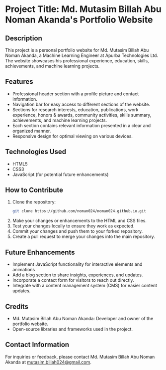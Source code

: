 # Project Title: Md. Mutasim Billah Abu Noman Akanda's Portfolio Website

## Description
This project is a personal portfolio website for Md. Mutasim Billah Abu Noman Akanda, a Machine Learning Engineer at Apurba Technologies Ltd. The website showcases his professional experience, education, skills, achievements, and machine learning projects.

## Features
- Professional header section with a profile picture and contact information.
- Navigation bar for easy access to different sections of the website.
- Sections for research interests, education, publications, work experience, honors & awards, community activities, skills summary, achievements, and machine learning projects.
- Each section contains relevant information presented in a clear and organized manner.
- Responsive design for optimal viewing on various devices.

## Technologies Used
- HTML5
- CSS3
- JavaScript (for potential future enhancements)

## How to Contribute
1. Clone the repository:
   ```bash
   git clone https://github.com/noman024/noman024.github.io.git

2. Make your changes or enhancements to the HTML and CSS files.
3. Test your changes locally to ensure they work as expected.
4. Commit your changes and push them to your forked repository.
5. Create a pull request to merge your changes into the main repository.

## Future Enhancements
- Implement JavaScript functionality for interactive elements and animations
- Add a blog section to share insights, experiences, and updates.
- Incorporate a contact form for visitors to reach out directly.
- Integrate with a content management system (CMS) for easier content updates.

## Credits
- Md. Mutasim Billah Abu Noman Akanda: Developer and owner of the portfolio website.
- Open-source libraries and frameworks used in the project.

## Contact Information
For inquiries or feedback, please contact Md. Mutasim Billah Abu Noman Akanda at mutasim.billah024@gmail.com.